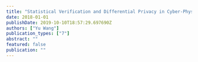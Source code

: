 ```yaml
---
title: "Statistical Verification and Differential Privacy in Cyber-Physical Systems"
date: 2018-01-01
publishDate: 2019-10-10T18:57:29.697690Z
authors: ["Yu Wang"]
publication_types: ["7"]
abstract: ""
featured: false
publication: ""
---
```


